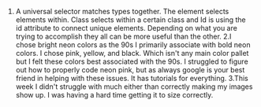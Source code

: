 1. A universal selector matches types together. The element selects elements within. Class selects within a certain class and Id is using the id attribute to connect unique elements. Depending on what you are trying to accomplish they all can be more useful than the other. 
2.I chose bright neon colors as the 90s I primarily associate with bold neon colors. I chose pink, yellow, and black. Which isn't any main color pallet but I felt these colors best associated with the 90s. I struggled to figure out how to properly code neon pink, but as always google is your best friend in helping with these issues. It has tutorials for everything.
3.This week I didn't struggle with much either than correctly making my images show up. I was having a hard time getting it to size correctly.

